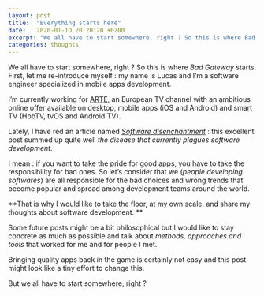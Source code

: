 ```yaml
---
layout: post
title:  "Everything starts here"
date:   2020-01-1O 20:20:20 +0200
excerpt: "We all have to start somewhere, right ? So this is where Bad Gateway starts. No technical stuff here but just a simple (and basic) introduction."
categories: thoughts
---
```

We all have to start somewhere, right ? So this is where _Bad Gateway_ starts. First, let me re-introduce myself : my name is Lucas and I’m a software engineer specialized in mobile apps development.

I’m currently working for <a href="https://arte.tv" target="_blank">ARTE</a>, an European TV channel with an ambitious online offer available on desktop, mobile apps (iOS and Android) and smart TV (HbbTV, tvOS and Android TV).

Lately, I have red an article named <a href="http://tonsky.me/blog/disenchantment/" target="_blank">_Software disenchantment_</a> : this excellent post summed up quite well _the disease that currently plagues software development_.

I mean : if you want to take the pride for good apps, you have to take the responsibility for bad ones. So let’s consider that we (_people developing softwares_) are all responsible for the bad choices and wrong trends that become popular and spread among development teams around the world.

**That is why I would like to take the floor, at my own scale, and share my thoughts about software development. **

Some future posts might be a bit philosophical but I would like to stay concrete as much as possible and talk about _methods, approaches and tools_ that worked for me and for people I met.

Bringing quality apps back in the game is certainly not easy and this post might look like a tiny effort to change this. 

But we all have to start somewhere, right ?